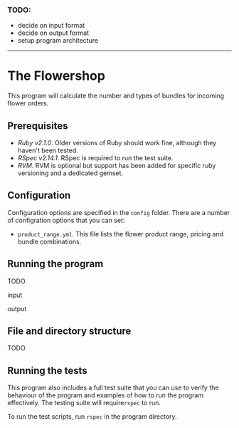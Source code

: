 ### TODO:

-   decide on input format
-   decide on output format
-   setup program architecture

- - -

# The Flowershop

This program will calculate the number and types of bundles for 
incoming flower orders.


## Prerequisites

-   *Ruby v2.1.0*. Older versions of Ruby should work fine, although they
    haven't been tested.
-   *RSpec v2.14.1*.  RSpec is required to run the test suite.
-   *RVM*. RVM is optional but support has been added for specific ruby
    versioning and a dedicated gemset.


## Configuration

Configuration options are specified in the `config` folder.  There are
a number of configration options that you can set:

-   `product_range.yml`. This file lists the flower product range, pricing
    and bundle combinations.


## Running the program

TODO

input

output


## File and directory structure

TODO


## Running the tests

This program also includes a full test suite that you can use to verify
the behaviour of the program and examples of how to run the program
effectively.  The testing suite will require`rspec` to run.

To run the test scripts, run `rspec` in the program directory.

